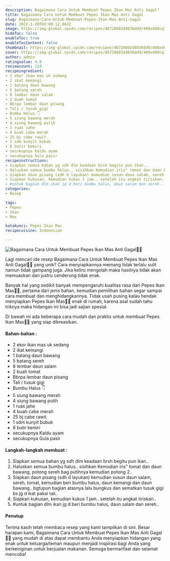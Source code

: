 ```yaml
---
description: Bagaimana Cara Untuk Membuat Pepes Ikan Mas Anti Gagal"
title: Bagaimana Cara Untuk Membuat Pepes Ikan Mas Anti Gagal
slug: Bagaimana-Cara-Untuk-Membuat-Pepes-Ikan-Mas-Anti-Gagal
date: 2022-1-20T03:09:12.063Z
image: https://img-global.cpcdn.com/recipes/d6728802d4036dd9/400x400cq70/photo.jpg
hideToc: false
enableToc: true
enableTocContent: false
thumbnail: https://img-global.cpcdn.com/recipes/d6728802d4036dd9/400x400cq70/photo.jpg
cover: https://img-global.cpcdn.com/recipes/d6728802d4036dd9/400x400cq70/photo.jpg
author: admin
ratingvalue: 4.8
reviewcount: 124
recipeingredient:
- 2 ekor ikan mas uk sedang
- 2 ikat kemangi
- 1 batang daun bawang
- 5 batang sereh
- 8 lembar daun salam
- 2 buah tomat
- Bbrpa lembar daun pisang
- Tali / tusuk gigi
- Bumbu Halus 👇
- 5 siung bawang merah
- 4 siung bawang putih
- 1 ruas jahe
- 4 buah cabe merah
- 25 bj cabe rawit
- 1 sdm kunyit bubuk
- 8 butir kemiri
- secukupnya Kaldu ayam
- secukupnya Gula pasir
recipeinstructions:
- Siapkan semua bahan yg sdh dlm keadaan brsh begitu pun ikan..
- Haluskan semua bumbu halus.. sisihkan Kemudian iris" tomat dan daun bawang, potong sereh bag putihnya kemudian potong 2..
- Siapkan daun pisang (sdh d layukan) kemudian susun daun salam, sereh, tomat, kemudian beri bumbu halus, daun kemangi dan daun bawang.. bgtupun bagian atasnya lalu bungkus dan sematkan tusuk gigi bs jg d ikat pakai tali..
- Siapkan kukusan, kemudian kukus 1 jam.. setelah itu angkat tiriskan..
- #untuk bagian dlm ikan jg d beri bumbu halus, daun salam dan sereh..
categories:
- Resep

tags:
- Pepes
- Ikan
- Mas

katakunci: Pepes Ikan Mas
recipecuisine: Indonesian

---
```


![Bagaimana Cara Untuk Membuat Pepes Ikan Mas Anti Gagal👩‍🍳](https://img-global.cpcdn.com/recipes/d6728802d4036dd9/400x400cq70/photo.jpg)

Lagi mencari ide resep Bagaimana Cara Untuk Membuat Pepes Ikan Mas Anti Gagal👩‍🍳 yang unik? Cara menyiapkannya memang tidak terlalu sulit namun tidak gampang juga. Jika keliru mengolah maka hasilnya tidak akan memuaskan dan justru cenderung tidak enak.

Banyak hal yang sedikit banyak mempengaruhi kualitas rasa dari Pepes Ikan Mas👩‍🍳, pertama dari jenis bahan, kemudian pemilihan bahan segar sampai cara membuat dan menghidangkannya. Tidak usah pusing kalau hendak menyiapkan Pepes Ikan Mas👩‍🍳 enak di rumah, karena asal sudah tahu triknya maka hidangan ini bisa jadi sajian spesial.

Di bawah ini ada beberapa cara mudah dan praktis untuk membuat Pepes Ikan Mas👩‍🍳 yang siap dikreasikan.

<!--inarticleads1-->

#### Bahan-bahan :

- 2 ekor ikan mas uk sedang
- 2 ikat kemangi
- 1 batang daun bawang
- 5 batang sereh
- 8 lembar daun salam
- 2 buah tomat
- Bbrpa lembar daun pisang
- Tali / tusuk gigi
- Bumbu Halus 👇
- 5 siung bawang merah
- 4 siung bawang putih
- 1 ruas jahe
- 4 buah cabe merah
- 25 bj cabe rawit
- 1 sdm kunyit bubuk
- 8 butir kemiri
- secukupnya Kaldu ayam
- secukupnya Gula pasir

<!--inarticleads2-->

#### Langkah-langkah membuat :

1. Siapkan semua bahan yg sdh dlm keadaan brsh begitu pun ikan..
1. Haluskan semua bumbu halus.. sisihkan Kemudian iris" tomat dan daun bawang, potong sereh bag putihnya kemudian potong 2..
1. Siapkan daun pisang (sdh d layukan) kemudian susun daun salam, sereh, tomat, kemudian beri bumbu halus, daun kemangi dan daun bawang.. bgtupun bagian atasnya lalu bungkus dan sematkan tusuk gigi bs jg d ikat pakai tali..
1. Siapkan kukusan, kemudian kukus 1 jam.. setelah itu angkat tiriskan..
1. #untuk bagian dlm ikan jg d beri bumbu halus, daun salam dan sereh..

#### Penutup

Terima kasih telah membaca resep yang kami tampilkan di sini. Besar harapan kami, Bagaimana Cara Untuk Membuat Pepes Ikan Mas Anti Gagal👩‍🍳 yang mudah di atas dapat membantu Anda menyiapkan hidangan yang enak untuk keluarga/teman maupun menjadi inspirasi bagi Anda yang berkeinginan untuk berjualan makanan. Semoga bermanfaat dan selamat mencoba!